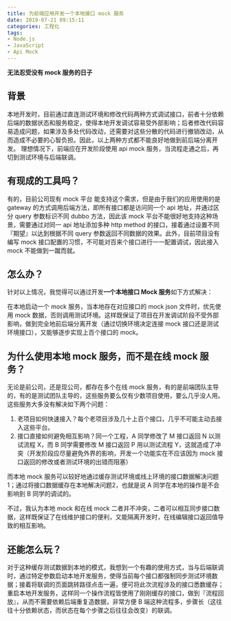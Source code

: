 ```yaml
---
title: 为前端应用开发一个本地接口 mock 服务
date: 2019-07-21 09:15:11
categories: 工程化
tags:
- Node.js
- JavaScript
- Api Mock
---
```


**无法忍受没有 mock 服务的日子**

<!-- more -->



## 背景

本地开发时，目前通过直连测试环境和修改代码两种方式调试接口，前者十分依赖后端的数据状态和服务稳定，使得本地开发调试容易受外部影响；后者修改代码容易造成问题，如果涉及多处代码改动，还需要对这些分散的代码进行撤销改动，从而造成不必要的心智负担。因此，以上两种方式都不能良好地做到前后端分离开发。
理想情况下，前端应在开发阶段使用 api mock 服务，当流程走通之后，再切到测试环境与后端联调。



## 有现成的工具吗？

有的，目前公司现有 mock 平台 能支持这个需求，但是由于我们的应用使用的是 gateway 的方式调用后端方法，即所有接口都是访问同一个 api 地址，并通过区分 query 参数标识不同 dubbo 方法，因此该 mock 平台不能很好地支持这种场景，需要通过对同一 api 地址添加多种 http method 的接口，接着通过设置不同『期望』以达到根据不同 query 参数返回不同数据的效果。此外，目前项目没有编写 mock 接口配置的习惯，不可能对百来个接口进行一一配置调试，因此接入 mock 不能做到一蹴而就。



## 怎么办？

针对以上情况，我觉得可以通过开发**一个本地接口 Mock 服务**如下方式解决：

在本地启动一个 mock 服务，当本地存在对应接口的 mock json 文件时，优先使用 mock 数据，否则调用测试环境。这样既保证了项目在开发调试阶段不受外部影响，做到完全地前后端分离开发（通过切换环境决定连接 mock 接口还是测试环境接口），又能够逐步实现上百个接口的 mock。



## 为什么使用本地 mock 服务，而不是在线 mock 服务？

无论是前公司，还是现公司，都存在多个在线 mock 服务，有的是前端团队主导的，有的是测试团队主导的，这些服务要么仅有少数项目使用，要么几乎没人用。这些服务大多没有解决如下两个问题：

1. 老项目如何快速接入？每个老项目涉及几十上百个接口，几乎不可能主动去接入这些平台。
2. 接口直接如何避免相互影响？同一个工程，A 同学修改了 M 接口返回 N 以测试流程 X，而 B 同学需要修改 M 接口返回 P 用以测试流程 Y，这就造成了冲突（开发阶段应尽量避免外界的影响，开发一个功能实在不应该因为 mock 接口返回的修改或者测试环境的出错而阻塞）

而本地 mock 服务可以较好地通过缓存测试环境或线上环境的接口数据解决问题1；通过将接口数据缓存在本地解决问题2，也就是说 A 同学在本地的操作是不会影响到 B 同学的调试的。

不过，我认为本地 mock 和在线 mock 二者并不冲突，二者可以相互同步接口数据，这样既保证了在线维护接口的便利，又能隔离开发时，在线编辑接口返回值导致的相互影响。



## 还能怎么玩？

对于这种缓存测试数据到本地的模式，我想到一个有趣的使用方式，当与后端联调时，通过特定参数启动本地开发服务，使得当前每个接口都强制同步测试环境数据；接着将联调的页面跳转路径点击一遍，便可将此次流程涉及的接口悉数缓存；重启本地开发服务，这样同一个操作流程皆使用了刚刚缓存的接口，做到『流程回放』，从而不需要依赖后端重复造数据，非常方便 B 端这种流程多，步骤长（这往往十分依赖状态，而状态在每个步骤之后往往会改变）的联调。


